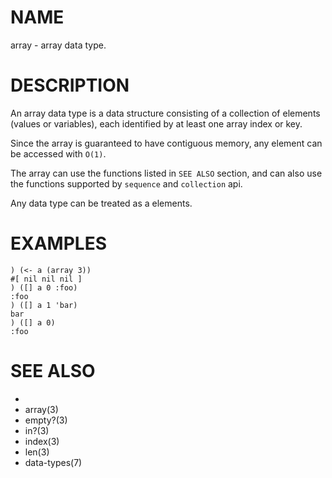 # NAME
array - array data type.

# DESCRIPTION
An array data type is a data structure consisting of a collection of elements (values or variables), each identified by at least one array index or key. 

Since the array is guaranteed to have contiguous memory, any element can be accessed with `O(1)`.

The array can use the functions listed in `SEE ALSO` section, and can also use the functions supported by `sequence` and `collection` api.

Any data type can be treated as a elements.

# EXAMPLES

    ) (<- a (array 3))
    #[ nil nil nil ]
    ) ([] a 0 :foo)
    :foo
    ) ([] a 1 'bar)
    bar
    ) ([] a 0)
    :foo

# SEE ALSO
- [](3)
- array(3)
- empty?(3)
- in?(3)
- index(3)
- len(3)
- data-types(7)
